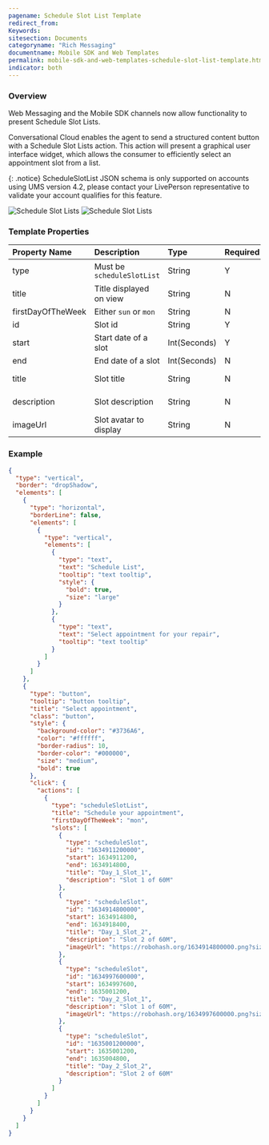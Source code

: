 ```yaml
---
pagename: Schedule Slot List Template
redirect_from:
Keywords: 
sitesection: Documents
categoryname: "Rich Messaging"
documentname: Mobile SDK and Web Templates
permalink: mobile-sdk-and-web-templates-schedule-slot-list-template.html
indicator: both
---
```


### Overview

Web Messaging and the Mobile SDK channels now allow functionality to present Schedule Slot Lists.

Conversational Cloud enables the agent to send a structured content button with a Schedule Slot Lists action. This action will present a graphical user interface widget, which allows the consumer to efficiently select an appointment slot from a list.


{: .notice}
ScheduleSlotList JSON schema is only supported on accounts using UMS version 4.2, please contact your LivePerson representative to validate your account qualifies for this feature.

![Schedule Slot Lists](images/AndroidAppointmentSlotGif1.gif)
![Schedule Slot Lists](images/AndroidAppointmentSlotGif2.gif)

### Template Properties

| Property Name | Description             | Type   | Required | Size Limit |
| :------------ | :---------------------- | :----- | :------- | :--------- |
| type          | Must be `scheduleSlotList`  | String | Y        | 40 Characters           |
| title       | Title displayed on view         | String  | N        |    |
| firstDayOfTheWeek          | Either `sun` or `mon`  | String| N        |            |
| id       | Slot id         | String  | Y        |    |
| start   | Start date of a slot | Int(Seconds) | Y        |     |
| end   | End date of a slot | Int(Seconds) | N        |     |
| title          | Slot title  | String | N        | 40 Characters           |
| description          | Slot description  | String | N        | 40 Characters           |
| imageUrl          | Slot avatar to display  | String | N        |            |

### Example
```json
{
  "type": "vertical",
  "border": "dropShadow",
  "elements": [
    {
      "type": "horizontal",
      "borderLine": false,
      "elements": [
        {
          "type": "vertical",
          "elements": [
            {
              "type": "text",
              "text": "Schedule List",
              "tooltip": "text tooltip",
              "style": {
                "bold": true,
                "size": "large"
              }
            },
            {
              "type": "text",
              "text": "Select appointment for your repair",
              "tooltip": "text tooltip"
            }
          ]
        }
      ]
    },
    {
      "type": "button",
      "tooltip": "button tooltip",
      "title": "Select appointment",
      "class": "button",
      "style": {
        "background-color": "#3736A6",
        "color": "#ffffff",
        "border-radius": 10,
        "border-color": "#000000",
        "size": "medium",
        "bold": true
      },
      "click": {
        "actions": [
          {
            "type": "scheduleSlotList",
            "title": "Schedule your appointment",
            "firstDayOfTheWeek": "mon",
            "slots": [
              {
                "type": "scheduleSlot",
                "id": "1634911200000",
                "start": 1634911200,
                "end": 1634914800,
                "title": "Day_1_Slot_1",
                "description": "Slot 1 of 60M"
              },
              {
                "type": "scheduleSlot",
                "id": "1634914800000",
                "start": 1634914800,
                "end": 1634918400,
                "title": "Day_1_Slot_2",
                "description": "Slot 2 of 60M",
                "imageUrl": "https://robohash.org/1634914800000.png?size=35x35&set=set2"
              },
              {
                "type": "scheduleSlot",
                "id": "1634997600000",
                "start": 1634997600,
                "end": 1635001200,
                "title": "Day_2_Slot_1",
                "description": "Slot 1 of 60M",
                "imageUrl": "https://robohash.org/1634997600000.png?size=35x35&set=set2"
              },
              {
                "type": "scheduleSlot",
                "id": "1635001200000",
                "start": 1635001200,
                "end": 1635004800,
                "title": "Day_2_Slot_2",
                "description": "Slot 2 of 60M"
              }
            ]
          }
        ]
      }
    }
  ]
}
```